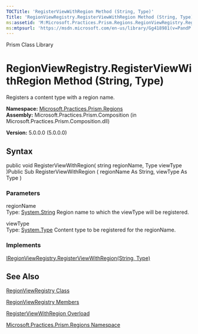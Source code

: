 ```yaml
---
TOCTitle: 'RegisterViewWithRegion Method (String, Type)'
Title: 'RegionViewRegistry.RegisterViewWithRegion Method (String, Type) (Microsoft.Practices.Prism.Regions)'
ms:assetid: 'M:Microsoft.Practices.Prism.Regions.RegionViewRegistry.RegisterViewWithRegion(System.String,System.Type)'
ms:mtpsurl: 'https://msdn.microsoft.com/en-us/library/Gg418981(v=PandP.50)'
---
```


Prism Class Library

RegionViewRegistry.RegisterViewWithRegion Method (String, Type)
===================================================================

Registers a content type with a region name.

**Namespace:** [Microsoft.Practices.Prism.Regions](https://msdn.microsoft.com/library/microsoft.practices.prism.regions)
**Assembly:** Microsoft.Practices.Prism.Composition (in Microsoft.Practices.Prism.Composition.dll)

**Version:** 5.0.0.0 (5.0.0.0)

## Syntax


public void RegisterViewWithRegion( string regionName, Type viewType )Public Sub RegisterViewWithRegion ( regionName As String, viewType As Type )

### Parameters

regionName  
Type: [System.String](http://msdn.microsoft.com/en-us/library/s1wwdcbf)
Region name to which the viewType will be registered.

viewType  
Type: [System.Type](http://msdn.microsoft.com/en-us/library/42892f65)
Content type to be registered for the regionName.

### Implements

[IRegionViewRegistry.RegisterViewWithRegion(String, Type)](https://msdn.microsoft.com/library/microsoft.practices.prism.regions.iregionviewregistry.registerviewwithregion(system.string%2csystem.type))

See Also
--------


[RegionViewRegistry Class](https://msdn.microsoft.com/library/microsoft.practices.prism.regions.regionviewregistry)

[RegionViewRegistry Members](https://msdn.microsoft.com/allmembers.t:microsoft.practices.prism.regions.regionviewregistry)

[RegisterViewWithRegion Overload](https://msdn.microsoft.com/overload:microsoft.practices.prism.regions.regionviewregistry.registerviewwithregion)

[Microsoft.Practices.Prism.Regions Namespace](https://msdn.microsoft.com/library/microsoft.practices.prism.regions)
